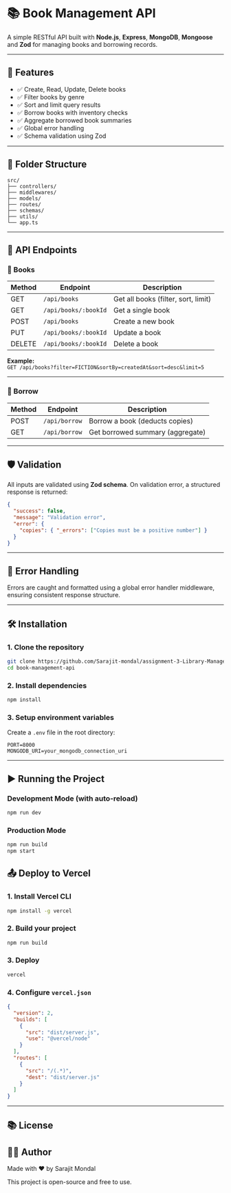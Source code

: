 # 📚 Book Management API

A simple RESTful API built with **Node.js**, **Express**, **MongoDB**, **Mongoose** and **Zod** for managing books and borrowing records.

---

## 🔧 Features

- ✅ Create, Read, Update, Delete books
- ✅ Filter books by genre
- ✅ Sort and limit query results
- ✅ Borrow books with inventory checks
- ✅ Aggregate borrowed book summaries
- ✅ Global error handling
- ✅ Schema validation using Zod

---

## 📁 Folder Structure

```
src/
├── controllers/
├── middlewares/
├── models/
├── routes/
├── schemas/
├── utils/
└── app.ts
```

---

## 🚀 API Endpoints

### 📘 Books

| Method | Endpoint              | Description               |
|--------|------------------------|---------------------------|
| GET    | `/api/books`          | Get all books (filter, sort, limit) |
| GET    | `/api/books/:bookId`  | Get a single book         |
| POST   | `/api/books`          | Create a new book         |
| PUT    | `/api/books/:bookId`  | Update a book             |
| DELETE | `/api/books/:bookId`  | Delete a book             |

**Example:**  
`GET /api/books?filter=FICTION&sortBy=createdAt&sort=desc&limit=5`

---

### 📗 Borrow

| Method | Endpoint         | Description                    |
|--------|------------------|--------------------------------|
| POST   | `/api/borrow`    | Borrow a book (deducts copies) |
| GET    | `/api/borrow`    | Get borrowed summary (aggregate) |

---

## 🛡️ Validation

All inputs are validated using **Zod schema**. On validation error, a structured response is returned:

```json
{
  "success": false,
  "message": "Validation error",
  "error": {
    "copies": { "_errors": ["Copies must be a positive number"] }
  }
}
```

---

## 🧪 Error Handling

Errors are caught and formatted using a global error handler middleware, ensuring consistent response structure.

---

## 🛠️ Installation

### 1. Clone the repository

```bash
git clone https://github.com/Sarajit-mondal/assignment-3-Library-Management-API.git
cd book-management-api
```

### 2. Install dependencies

```bash
npm install
```

### 3. Setup environment variables

Create a `.env` file in the root directory:

```env
PORT=8000
MONGODB_URI=your_mongodb_connection_uri
```

---

## ▶️ Running the Project

### Development Mode (with auto-reload)

```bash
npm run dev
```

### Production Mode

```bash
npm run build
npm start
```

## 📤 Deploy to Vercel

### 1. Install Vercel CLI

```bash
npm install -g vercel
```

### 2. Build your project

```bash
npm run build
```

### 3. Deploy

```bash
vercel
```

### 4. Configure `vercel.json`

```json
{
  "version": 2,
  "builds": [
    {
      "src": "dist/server.js",
      "use": "@vercel/node"
    }
  ],
  "routes": [
    {
      "src": "/(.*)",
      "dest": "dist/server.js"
    }
  ]
}

```

---


## 📚 License

## 👨‍💻 Author

Made with ❤️ by Sarajit Mondal

This project is open-source and free to use.

